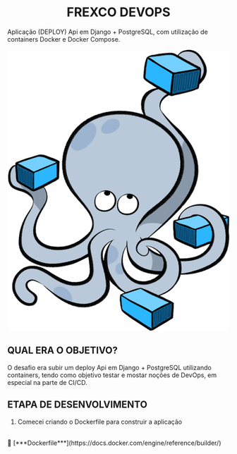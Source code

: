<h1 align="center"> FREXCO DEVOPS</h1> 
                  Aplicação (DEPLOY) Api em Django + PostgreSQL, com utilização de containers Docker e Docker Compose.

<p align="center"> <img src=".github/workflows/Dockerimg-png.png" /> </p>

## QUAL ERA O OBJETIVO?
O  desafio era subir um deploy Api em Django + PostgreSQL utilizando containers, tendo como objetivo testar e mostar noções de DevOps, em especial na parte de CI/CD.


## ETAPA DE DESENVOLVIMENTO
1. Comecei criando o Dockerfile para construir a aplicação
<br/>
🔗 [***Dockerfile***](https://docs.docker.com/engine/reference/builder/)
